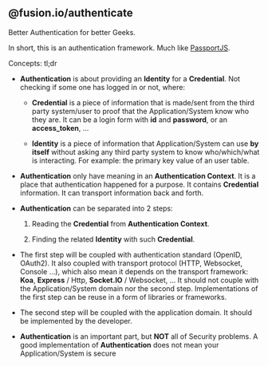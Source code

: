 @fusion.io/authenticate
-----------------------

Better Authentication for better Geeks.


In short, this is an authentication framework.
Much like [PassportJS](http://www.passportjs.org/).

Concepts: tl;dr

 - **Authentication** is about providing an **Identity** for a **Credential**.
 Not checking if some one has logged in or not, where:

    - **Credential** is a piece of information that is made/sent from the third party system/user to proof that the Application/System know who they are.
    It can be a login form with **id** and **password**, or an **access_token**, ...

    - **Identity** is a piece of information that Application/System can use **by itself** without asking any third party system to know who/which/what is interacting.
    For example: the primary key value of an user table.


 - **Authentication** only have meaning in an **Authentication Context**.
 It is a place that authentication happened for a purpose.
 It contains **Credential** information.
 It can transport information back and forth.

 - **Authentication** can be separated into 2 steps:

    1. Reading the **Credential** from **Authentication Context**.

    2. Finding the related **Identity** with such **Credential**.

 - The first step will be coupled with authentication standard (OpenID, OAuth2).
 It also coupled with transport protocol (HTTP, Websocket, Console ...),
 which also mean it depends on the transport framework: **Koa**, **Express** / Http, **Socket.IO** / Websocket, ...
 It should not couple with the Application/System domain nor the second step.
 Implementations of the first step can be reuse in a form of libraries or frameworks.

 - The second step will be coupled with the application domain. It should be implemented by the developer.


 - **Authentication** is an important part, but **NOT** all of Security problems.
 A good implementation of **Authentication** does not mean your Application/System is secure